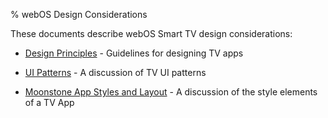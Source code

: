 % webOS Design Considerations

These documents describe webOS Smart TV design considerations:

* [Design Principles](principles.html) - Guidelines for designing TV apps

* [UI Patterns](patterns.html) - A discussion of TV UI patterns

* [Moonstone App Styles and Layout](styles.html) - A discussion of the style elements of a TV App
